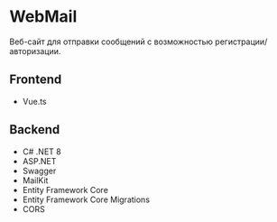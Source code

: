 # WebMail
Веб-сайт для отправки сообщений с возможностью регистрации/авторизации.

## Frontend
* Vue.ts

## Backend
* C# .NET 8
* ASP.NET
* Swagger
* MailKit
* Entity Framework Core
* Entity Framework Core Migrations
* CORS